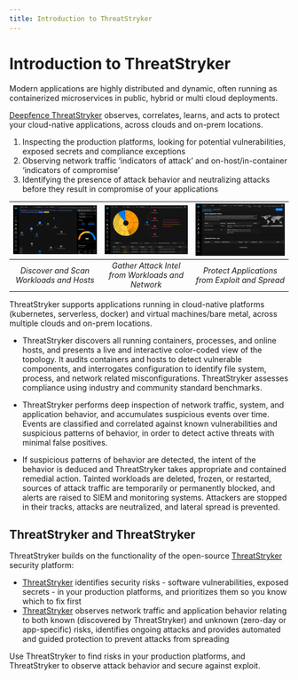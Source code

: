 ```yaml
---
title: Introduction to ThreatStryker
---
```


# Introduction to ThreatStryker

Modern applications are highly distributed and dynamic, often running as containerized microservices in public, hybrid or multi cloud deployments. 

[Deepfence ThreatStryker](https://deepfence.io/threatstryker/) observes, correlates, learns, and acts to protect your cloud-native applications, across clouds and on-prem locations.

1. Inspecting the production platforms, looking for potential vulnerabilities, exposed secrets and compliance exceptions
1. Observing network traffic ‘indicators of attack’ and on-host/in-container ‘indicators of compromise’
1. Identifying the presence of attack behavior and neutralizing attacks before they result in compromise of your applications


| ![Discover and Scan Workloads and Hosts](img/intro-1.png) | ![Gather Attack Intel from Workloads and Network](img/intro-2.png) | ![Protect Applications from Exploit and Spread](img/intro-3.png) |
| :--: | :--: | :--: |
| *Discover and Scan Workloads and Hosts* | *Gather Attack Intel from Workloads and Network* | *Protect Applications from Exploit and Spread* |


ThreatStryker supports applications running in cloud-native platforms (kubernetes, serverless, docker) and virtual machines/bare metal, across multiple clouds and on-prem locations.

 * ThreatStryker discovers all running containers, processes, and online hosts, and presents a live and interactive color-coded view of the topology. It audits containers and hosts to detect vulnerable components, and interrogates configuration to identify file system, process, and network related misconfigurations. ThreatStryker assesses compliance using industry and community standard benchmarks.

 * ThreatStryker performs deep inspection of network traffic, system, and application behavior, and accumulates suspicious events over time. Events are classified and correlated against known vulnerabilities and suspicious patterns of behavior, in order to detect active threats with minimal false positives.

 * If suspicious patterns of behavior are detected, the intent of the behavior is deduced and ThreatStryker takes appropriate and contained remedial action. Tainted workloads are deleted, frozen, or restarted, sources of attack traffic are temporarily or permanently blocked, and alerts are raised to SIEM and monitoring systems. Attackers are stopped in their tracks, attacks are neutralized, and lateral spread is prevented.

## ThreatStryker and ThreatStryker

ThreatStryker builds on the functionality of the open-source [ThreatStryker](https://github.com/deepfence/ThreatStryker/) security platform:


* [ThreatStryker](https://github.com/deepfence/ThreatStryker/) identifies security risks - software vulnerabilities, exposed secrets - in your production platforms, and prioritizes them so you know which to fix first
* [ThreatStryker](https://deepfence.io/threatstryker) observes network traffic and application behavior relating to both known (discovered by ThreatStryker) and unknown (zero-day or app-specific) risks, identifies ongoing attacks and provides automated and guided protection to prevent attacks from spreading

Use ThreatStryker to find risks in your production platforms, and ThreatStryker to observe attack behavior and secure against exploit.
